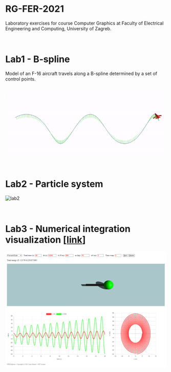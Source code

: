 # RG-FER-2021

Laboratory exercises for course Computer Graphics at Faculty of Electrical Engineering and Computing, University of Zagreb.

<br>

# Lab1 - B-spline

Model of an F-16 aircraft travels along a B-spline determined by a set of control points.

<br>

![lab1](Images\lab1.gif)

<br>

# Lab2 - Particle system

![lab2](Images\lab2.gif)

<br>

# Lab3 - Numerical integration visualization [[link](https://github.com/LMesaric/ODE-Explorer)]

[![lab3](Images/lab3.png)](https://github.com/LMesaric/ODE-Explorer)
